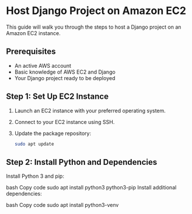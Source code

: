 # Host Django Project on Amazon EC2

This guide will walk you through the steps to host a Django project on an Amazon EC2 instance.

## Prerequisites

- An active AWS account
- Basic knowledge of AWS EC2 and Django
- Your Django project ready to be deployed

## Step 1: Set Up EC2 Instance

1. Launch an EC2 instance with your preferred operating system.
2. Connect to your EC2 instance using SSH.
3. Update the package repository:
   
   ```bash
   sudo apt update
## Step 2: Install Python and Dependencies

Install Python 3 and pip:

bash
Copy code
sudo apt install python3 python3-pip
Install additional dependencies:

bash
Copy code
sudo apt install python3-venv

   
